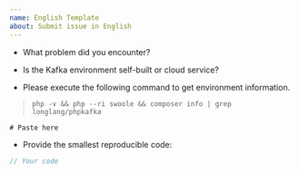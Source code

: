 ```yaml
---
name: English Template
about: Submit issue in English
---
```


* What problem did you encounter?



* Is the Kafka environment self-built or cloud service?



* Please execute the following command to get environment information.
> `php -v && php --ri swoole && composer info | grep longlang/phpkafka`

```
# Paste here

```

* Provide the smallest reproducible code:

```php
// Your code

```
